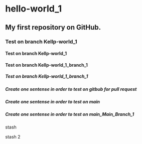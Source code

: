 # hello-world_1
## My first repository on GitHub.
### Test on branch Kellp-world_1
#### Test on branch Kellp-world_1
#### Test on branch Kellp-world_1_branch_1
##### Test on branch Kellp-world_1_branch_1

##### Create one sentense in order to test on gitbub for pull request
##### Create one sentense in order to test on main
##### Create one sentense in order to test on main_Main_Branch_1

stash

stash 2

